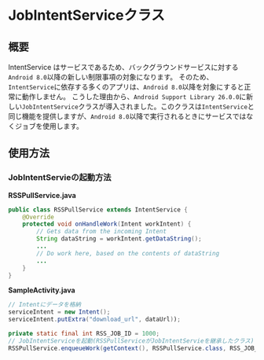 # JobIntentServiceクラス

## 概要

IntentService はサービスであるため、バックグラウンドサービスに対する`Android 8.0`以降の新しい制限事項の対象になります。
そのため、`IntentService`に依存する多くのアプリは、`Android 8.0`以降を対象にすると正常に動作しません。
こうした理由から、`Android Support Library 26.0.0`に新しい`JobIntentService`クラスが導入されました。このクラスは`IntentService`と同じ機能を提供しますが、`Android 8.0`以降で実行されるときにサービスではなくジョブを使用します。


## 使用方法

### JobIntentServieの起動方法

**RSSPullService.java**

```java
public class RSSPullService extends IntentService {
    @Override
    protected void onHandleWork(Intent workIntent) {
        // Gets data from the incoming Intent
        String dataString = workIntent.getDataString();
        ...
        // Do work here, based on the contents of dataString
        ...
    }
}
```

**SampleActivity.java**

```java
// Intentにデータを格納
serviceIntent = new Intent();
serviceIntent.putExtra("download_url", dataUrl));

private static final int RSS_JOB_ID = 1000;
// JobIntentServiceを起動(RSSPullServiceがJobIntentServieを継承したクラス)
RSSPullService.enqueueWork(getContext(), RSSPullService.class, RSS_JOB_ID, serviceIntent);
```




